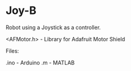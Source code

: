 # Joy-B

Robot using a Joystick as a controller.

<AFMotor.h> - Library for Adafruit Motor Shield

Files:

.ino - Arduino
.m - MATLAB
